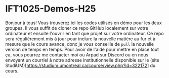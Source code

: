 # IFT1025-Demos-H25

Bonjour à tous! Vous trouverez ici les codes utilisés en démo pour les deux groupes. Il vous suffit de cloner ce repo GitHub localement sur votre ordinateur et ensuite l'ouvrir en tant que projet sur votre ordinateur. Ce repo sera régulièrement mis à jour pour inclure la nouvelle matière au fur et à mesure que le cours avance, donc je vous conseille de `pull` la nouvelle version de temps en temps. Pour avoir de l'aide pour mettre en place tout ça, vous pourrez me contacter moi ou Arpad sur Discord ou en nous envoyant un courriel à notre adresse institutionnelle disponible sur le (site StudiUM)[https://studium.umontreal.ca/course/view.php?id=322172] du cours.

